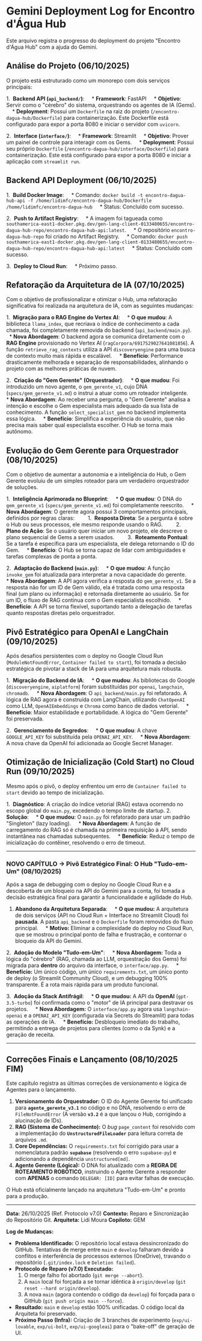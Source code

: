 # Gemini Deployment Log for Encontro d'Água Hub

Este arquivo registra o progresso do deployment do projeto "Encontro d'Água Hub" com a ajuda do Gemini.

## Análise do Projeto (06/10/2025)

O projeto está estruturado como um monorepo com dois serviços principais:

1.  **Backend API (`api_backend/`)**:
    * **Framework**: FastAPI
    * **Objetivo**: Servir como o "cérebro" do sistema, orquestrando os agentes de IA (Gems).
    * **Deployment**: Possui um `Dockerfile` na raiz do projeto (`/encontro-dagua-hub/Dockerfile`) para containerização. Este Dockerfile está configurado para expor a porta 8080 e iniciar o servidor com `uvicorn`.

2.  **Interface (`interface/`)**:
    * **Framework**: Streamlit
    * **Objetivo**: Prover um painel de controle para interagir com os Gems.
    * **Deployment**: Possui seu próprio `Dockerfile` (`/encontro-dagua-hub/interface/Dockerfile`) para containerização. Este está configurado para expor a porta 8080 e iniciar a aplicação com `streamlit run`.

## Backend API Deployment (06/10/2025)

1.  **Build Docker Image**:
    * Comando: `docker build -t encontro-dagua-hub-api -f /home/lidimfc/encontro-dagua-hub/Dockerfile /home/lidimfc/encontro-dagua-hub`
    * Status: Concluído com sucesso.

2.  **Push to Artifact Registry**:
    * A imagem foi tagueada como `southamerica-east1-docker.pkg.dev/gen-lang-client-0133480655/encontro-dagua-hub-repo/encontro-dagua-hub-api:latest`.
    * O repositório `encontro-dagua-hub-repo` foi criado no Artifact Registry.
    * Comando: `docker push southamerica-east1-docker.pkg.dev/gen-lang-client-0133480655/encontro-dagua-hub-repo/encontro-dagua-hub-api:latest`
    * Status: Concluído com sucesso.

3.  **Deploy to Cloud Run**:
    * Próximo passo.

## Refatoração da Arquitetura de IA (07/10/2025)

Com o objetivo de profissionalizar e otimizar o Hub, uma refatoração significativa foi realizada na arquitetura de IA, com as seguintes mudanças:

1.  **Migração para o RAG Engine do Vertex AI**:
    * **O que mudou**: A biblioteca `llama_index`, que recriava o índice de conhecimento a cada chamada, foi completamente removida do backend (`api_backend/main.py`).
    * **Nova Abordagem**: O backend agora se comunica diretamente com o **RAG Engine** provisionado no Vertex AI (`ragCorpora/6917529027641081856`). A função `retrieve_rag_contexts` utiliza a API `discoveryengine` para uma busca de contexto muito mais rápida e escalável.
    * **Benefício**: Performance drasticamente melhorada e separação de responsabilidades, alinhando o projeto com as melhores práticas de nuvem.

2.  **Criação do "Gem Gerente" (Orquestrador)**:
    * **O que mudou**: Foi introduzido um novo agente, o `gem_gerente_v1`, cujo DNA (`specs/gem_gerente_v1.md`) o instrui a atuar como um roteador inteligente.
    * **Nova Abordagem**: Ao receber uma pergunta, o "Gem Gerente" analisa a intenção e escolhe o Gem especialista mais adequado da sua lista de conhecimento. A função `select_specialist_gem` no backend implementa essa lógica.
    * **Benefício**: Simplifica a experiência do usuário, que não precisa mais saber qual especialista escolher. O Hub se torna mais autônomo.

## Evolução do Gem Gerente para Orquestrador (08/10/2025)

Com o objetivo de aumentar a autonomia e a inteligência do Hub, o Gem Gerente evoluiu de um simples roteador para um verdadeiro orquestrador de soluções.

1.  **Inteligência Aprimorada no Blueprint**:
    * **O que mudou**: O DNA do `gem_gerente_v1` (`specs/gem_gerente_v1.md`) foi completamente reescrito.
    * **Nova Abordagem**: O gerente agora possui 3 comportamentos principais, definidos por regras claras:
        1.  **Resposta Direta**: Se a pergunta é sobre o Hub ou seus processos, ele mesmo responde usando o RAG.
        2.  **Plano de Ação**: Se o usuário quer iniciar um novo projeto, ele descreve o plano sequencial de Gems a serem usados.
        3.  **Roteamento Pontual**: Se a tarefa é específica para um especialista, ele delega retornando o ID do Gem.
    * **Benefício**: O Hub se torna capaz de lidar com ambiguidades e tarefas complexas de ponta a ponta.

2.  **Adaptação do Backend (`main.py`)**:
    * **O que mudou**: A função `invoke_gem` foi atualizada para interpretar a nova capacidade do gerente.
    * **Nova Abordagem**: A API agora verifica a resposta do `gem_gerente_v1`. Se a resposta não for um ID de Gem válido, ela é tratada como uma resposta final (um plano ou informação) e retornada diretamente ao usuário. Se for um ID, o fluxo de RAG continua com o Gem especialista escolhido.
    * **Benefício**: A API se torna flexível, suportando tanto a delegação de tarefas quanto respostas diretas pelo orquestrador.

## Pivô Estratégico para OpenAI e LangChain (09/10/2025)

Após desafios persistentes com o deploy no Google Cloud Run (`ModuleNotFoundError`, `Container failed to start`), foi tomada a decisão estratégica de pivotar a stack de IA para uma arquitetura mais robusta.

1.  **Migração do Backend de IA**:
    * **O que mudou**: As bibliotecas do Google (`discoveryengine`, `aiplatform`) foram substituídas por `openai`, `langchain`, `chromadb`.
    * **Nova Abordagem**: O `api_backend/main.py` foi refatorado. A lógica de RAG agora é construída com LangChain, utilizando `ChatOpenAI` como LLM, `OpenAIEmbeddings` e `Chroma` como banco de dados vetorial.
    * **Benefício**: Maior estabilidade e portabilidade. A lógica do "Gem Gerente" foi preservada.

2.  **Gerenciamento de Segredos**:
    * **O que mudou**: A chave `GOOGLE_API_KEY` foi substituída pela `OPENAI_API_KEY`.
    * **Nova Abordagem**: A nova chave da OpenAI foi adicionada ao Google Secret Manager.

## Otimização de Inicialização (Cold Start) no Cloud Run (09/10/2025)

Mesmo após o pivô, o deploy enfrentou um erro de `Container failed to start` devido ao tempo de inicialização.

1.  **Diagnóstico**: A criação do índice vetorial (RAG) estava ocorrendo no escopo global do `main.py`, excedendo o tempo limite de startup.
2.  **Solução**:
    * **O que mudou**: O `main.py` foi refatorado para usar um padrão "Singleton" (lazy loading).
    * **Nova Abordagem**: A função de carregamento do RAG só é chamada na primeira requisição à API, sendo instantânea nas chamadas subsequentes.
    * **Benefício**: Reduz o tempo de inicialização do contêiner, resolvendo o erro de timeout.

---
### NOVO CAPÍTULO -> Pivô Estratégico Final: O Hub "Tudo-em-Um" (08/10/2025)

Após a saga de debugging com o deploy no Google Cloud Run e a descoberta de um bloqueio na API do Gemini para a conta, foi tomada a decisão estratégica final para garantir a funcionalidade e agilidade do Hub.

1.  **Abandono da Arquitetura Separada**:
    * **O que mudou:** A arquitetura de dois serviços (API no Cloud Run + Interface no Streamlit Cloud) foi **pausada**. A pasta `api_backend` e o `Dockerfile` foram removidos do fluxo principal.
    * **Motivo:** Eliminar a complexidade do deploy no Cloud Run, que se mostrou o principal ponto de falha e frustração, e contornar o bloqueio da API do Gemini.

2.  **Adoção do Modelo "Tudo-em-Um"**:
    * **Nova Abordagem:** Toda a lógica do "cérebro" (RAG, chamada ao LLM, orquestração dos Gems) foi migrada para **dentro** do arquivo da interface, o `interface/app.py`.
    * **Benefício:** Um único código, um único `requirements.txt`, um único ponto de deploy (o Streamlit Community Cloud), e um debugging 100% transparente. É a rota mais rápida para um produto funcional.

3.  **Adoção da Stack Antifrágil**:
    * **O que mudou:** A API da **OpenAI** (`gpt-3.5-turbo`) foi confirmada como o "motor" de IA principal para destravar os projetos.
    * **Nova Abordagem:** O `interface/app.py` agora usa `langchain-openai` e a `OPENAI_API_KEY` (configurada via Secrets do Streamlit) para todas as operações de IA.
    * **Benefício:** Desbloqueio imediato do trabalho, permitindo a entrega de projetos para clientes (como o da Synk) e a geração de receita.

---
## Correções Finais e Lançamento (08/10/2025 FIM)

Este capítulo registra as últimas correções de versionamento e lógica de Agentes para o lançamento.

1.  **Versionamento do Orquestrador:** O ID do Agente Gerente foi unificado para **`agente_gerente_v3.1`** no código e no DNA, resolvendo o erro de `FileNotFoundError` (A versão **`v3.2`** é a que lançou o Hub, corrigindo a alucinação de IDs).
2.  **RAG (Sistema de Conhecimento):** O *bug* `page_content` foi resolvido com a implementação do **`UnstructuredFileLoader`** para leitura correta de arquivos `.md`.
3.  **Core Dependências:** O `requirements.txt` foi corrigido para usar a nomenclatura padrão **`supabase`** (resolvendo o erro `supabase-py`) e adicionando a dependência `unstructured[md]`.
4.  **Agente Gerente (Lógica):** O DNA foi atualizado com a **REGRA DE ROTEAMENTO ROBÓTICO**, instruindo o Agente Gerente a responder com **APENAS** o comando `DELEGAR: [ID]` para evitar falhas de execução.

O Hub está oficialmente lançado na arquitetura "Tudo-em-Um" e pronto para a produção.

---
**Data:** 26/10/2025 (Ref. Protocolo v7.0)
**Contexto:** Reparo e Sincronização do Repositório Git.
**Arquiteta:** Lidi Moura
**Copiloto:** GEM

**Log de Mudanças:**

* **Problema Identificado:** O repositório local estava dessincronizado do GitHub. Tentativas de merge entre `main` e `develop` falharam devido a conflitos e interferência de processos externos (OneDrive), travando o repositório (`.git/index.lock` e `Deletion failed`).
* **Protocolo de Reparo (v7.0) Executado:**
    1.  O merge falho foi abortado (`git merge --abort`).
    2.  A `main` local foi forçada a se tornar idêntica à `origin/develop` (`git reset --hard origin/develop`).
    3.  A nova `main` (agora contendo o código da `develop`) foi forçada para o GitHub (`git push origin main --force`).
* **Resultado:** `main` e `develop` estão 100% unificadas. O código local da Arquiteta foi preservado.
* **Próximo Passo (Infra):** Criação de 3 branches de experimento (`exp/ui-lovable`, `exp/ui-bolt`, `exp/ui-googleai`) para o "bake-off" de geração de UI.









